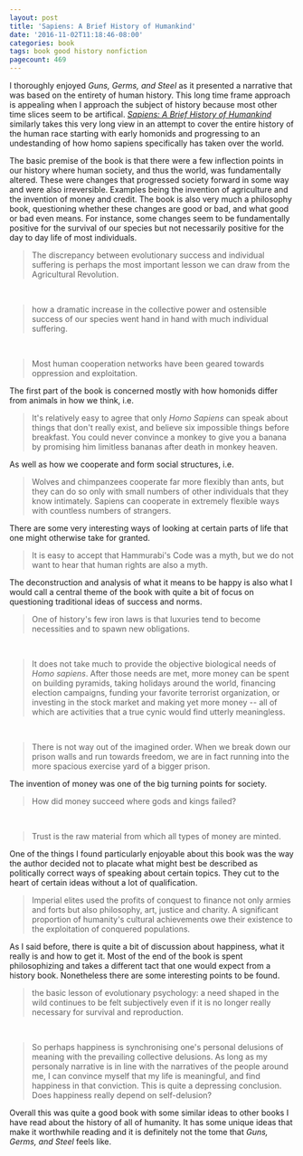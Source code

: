 ```yaml
---
layout: post
title: 'Sapiens: A Brief History of Humankind'
date: '2016-11-02T11:18:46-08:00'
categories: book
tags: book good history nonfiction
pagecount: 469
---
```


I thoroughly enjoyed *Guns, Germs, and Steel* as it presented a narrative that was based on the
entirety of human history. This long time frame approach is appealing when I approach the subject of
history because most other time slices seem to be artifical. [*Sapiens: A Brief History of
Humankind*][sapiens-amazon] similarly takes this very long view in an attempt to cover the entire
history of the human race starting with early homonids and progressing to an undestanding of how
homo sapiens specifically has taken over the world.

The basic premise of the book is that there were a few inflection points in our history where
human society, and thus the world, was fundamentally altered. These were changes that progressed
society forward in some way and were also irreversible. Examples being the invention of agriculture
and the invention of money and credit. The book is also very much a philosophy book, questioning
whether these changes are good or bad, and what good or bad even means. For instance, some changes
seem to be fundamentally positive for the survival of our species but not necessarily positive for
the day to day life of most individuals.

> The discrepancy between evolutionary success and individual suffering is perhaps the most
> important lesson we can draw from the Agricultural Revolution.

&nbsp;

> how a dramatic increase in the collective power and ostensible success of our species went
> hand in hand with much individual suffering.

&nbsp;

> Most human cooperation networks have been geared towards oppression and exploitation.

The first part of the book is concerned mostly with how
homonids differ from animals in how we think, i.e.

> It's relatively easy to agree that only *Homo Sapiens* can speak about things that don't
> really exist, and believe six impossible things before breakfast. You could never convince
> a monkey to give you a banana by promising him limitless bananas after death in monkey heaven.

As well as how we cooperate and form social structures, i.e.

> Wolves and chimpanzees cooperate far more flexibly than ants, but they can do so only with
> small numbers of other individuals that they know intimately. Sapiens can cooperate in
> extremely flexible ways with countless numbers of strangers.

There are some very interesting ways of looking at certain parts of life that one might otherwise
take for granted.

> It is easy to accept that Hammurabi's Code was a myth, but we do not want to hear that human
> rights are also a myth.

The deconstruction and analysis of what it means to be happy is also what I would call a central
theme of the book with quite a bit of focus on questioning traditional ideas of success and norms.

> One of history's few iron laws is that luxuries tend to become necessities and to spawn
> new obligations.

&nbsp;

> It does not take much to provide the objective biological needs of *Homo sapiens*. After
> those needs are met, more money can be spent on building pyramids, taking holidays
> around the world, financing election campaigns, funding your favorite terrorist organization,
> or investing in the stock market and making yet more money -- all of which are activities
> that a true cynic would find utterly meaningless.

&nbsp;

> There is not way out of the imagined order. When we break down our prison walls and run towards
> freedom, we are in fact running into the more spacious exercise yard of a bigger prison.

The invention of money was one of the big turning points for society.

> How did money succeed where gods and kings failed?

&nbsp;

> Trust is the raw material from which all types of money are minted.

One of the things I found particularly enjoyable about this book was the way the author decided not
to placate what might best be described as politically correct ways of speaking about certain
topics. They cut to the heart of certain ideas without a lot of qualification.

> Imperial elites used the profits of conquest to finance not only armies and forts but also
> philosophy, art, justice and charity. A significant proportion of humanity's cultural
> achievements owe their existence to the exploitation of conquered populations.

As I said before, there is quite a bit of discussion about happiness, what it really is and how to
get it. Most of the end of the book is spent philosophizing and takes a different tact that one
would expect from a history book. Nonetheless there are some interesting points to be found.

> the basic lesson of evolutionary psychology: a need shaped in the wild continues to be
> felt subjectively even if it is no longer really necessary for survival and reproduction.

&nbsp;

> So perhaps happiness is synchronising one's personal delusions of meaning with the prevailing
> collective delusions. As long as my personaly narrative is in line with the narratives of the
> people around me, I can convince myself that my life is meaningful, and find happiness in
> that conviction. This is quite a depressing conclusion. Does happiness really depend on
> self-delusion?

Overall this was quite a good book with some similar ideas to other books I have read about the
history of all of humanity. It has some unique ideas that make it worthwhile reading and it is
definitely not the tome that *Guns, Germs, and Steel* feels like.


[sapiens-amazon]:     http://a.co/iFlsjhk

